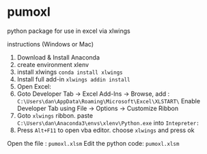 # pumoxl

python package for use in excel via xlwings

instructions (Windows or Mac)
1. Download & Install Anaconda
2. create environment xlenv 
3. install xlwings `conda install xlwings`
4. Install full add-in `xlwings addin install`
5. Open Excel:  
6. Goto Developer Tab -> Excel Add-Ins -> Browse, add : `C:\Users\dan\AppData\Roaming\Microsoft\Excel\XLSTART\`
  Enable Developer Tab using File -> Options -> Customize Ribbon
7. Goto `xlwings` ribbon. paste `C:\Users\dan\Anaconda3\envs\xlenv\Python.exe` into `Intepreter:`
8. Press `Alt+F11` to open vba editor. choose `xlwings` and press ok 


Open the file : 
`pumoxl.xlsm`
Edit the python code:
`pumoxl.xlsm`
